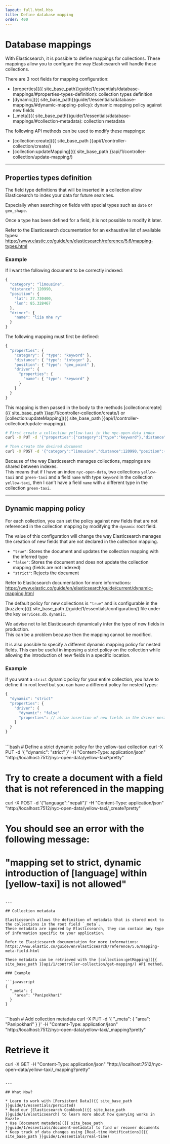 ```yaml
---
layout: full.html.hbs
title: Define database mapping
order: 400
---
```


# Database mappings

With Elasticsearch, it is possible to define mappings for collections. These mappings allow you to configure the way Elasticsearch will handle these collections.

There are 3 root fields for mapping configuration:
 - [properties]({{ site_base_path}}guide/1/essentials/database-mappings/#properties-types-definition): collection types definition
 - [dynamic]({{ site_base_path}}guide/1/essentials/database-mappings/#dynamic-mapping-policy): dynamic mapping policy against new fields
 - [_meta]({{ site_base_path}}guide/1/essentials/database-mappings/#collection-metadata): collection metadata

The following API methods can be used to modify these mappings:
 - [collection:create]({{ site_base_path }}api/1/controller-collection/create/)
 - [collection:updateMapping]({{ site_base_path }}api/1/controller-collection/update-mapping/)

---

## Properties types definition

The field type definitions that will be inserted in a collection allow Elasticsearch to index your data for future searches.  

Especially when searching on fields with special types such as `date` or `geo_shape`.

<div class="alert alert-warning">
Once a type has been defined for a field, it is not possible to modify it later.
</div>

Refer to the Elasticsearch documentation for an exhaustive list of available types: https://www.elastic.co/guide/en/elasticsearch/reference/5.6/mapping-types.html

### Example

If I want the following document to be correctly indexed:
```javascript
{
  "category": "limousine",
  "distance": 120990,
  "position": {
    "lat": 27.730400,
    "lon": 85.328467
  },
  "driver": {
    "name": "liia mhe ry"
  }
}
```

The following mapping must first be defined:
```javascript
{
  "properties": {
    "category": { "type": "keyword" },
    "distance": { "type": "integer" },
    "position": { "type": "geo_point" },
    "driver": {
      "properties": {
        "name": { "type": "keyword" }
      }
    }
  }
}
```

This mapping is then passed in the body to the methods [collection:create]({{ site_base_path }}api/1/controller-collection/create/) or [collection:updateMapping]({{ site_base_path }}api/1/controller-collection/update-mapping/).

```bash
# First create a collection yellow-taxi in the nyc-open-data index
curl -X PUT -d '{"properties":{"category":{"type":"keyword"},"distance":{"type":"integer"},"position":{"type":"geo_point"},"driver":{"properties":{"name":{"type":"keyword"}}}}}' -H "Content-Type: application/json" "http://localhost:7512/nyc-open-data/yellow-taxi?pretty"

# Then create the desired document
curl -X POST -d '{"category":"limousine","distance":120990,"position":{"lat":27.7304,"lon":85.328467},"driver":{"name":"liia meh ry"}}' -H "Content-Type: application/json" "http://localhost:7512/nyc-open-data/yellow-taxi/_create?pretty"
```

<div class="alert alert-warning">
Because of the way Elasticsearch manages collections, mappings are shared between indexes.
<br/>
This means that if I have an index <code>nyc-open-data</code>, two collections <code>yellow-taxi</code> and <code>green-taxi</code> and a field <code>name</code> with type <code>keyword</code> in the collection <code>yellow-taxi</code>, then I can't have a field <code>name</code> with a different type in the collection <code>green-taxi</code>.
</div>

---

## Dynamic mapping policy

For each collection, you can set the policy against new fields that are not referenced in the collection mapping by modifying the `dynamic` root field.

The value of this configuration will change the way Elasticsearch manages the creation of new fields that are not declared in the collection mapping.
  - `"true"`: Stores the document and updates the collection mapping with the inferred type
  - `"false"`: Stores the document and does not update the collection mapping (fields are not indexed)
  - `"strict"`: Rejects the document

Refer to Elasticsearch documentation for more informations: https://www.elastic.co/guide/en/elasticsearch/guide/current/dynamic-mapping.html

The default policy for new collections is `"true"` and is configurable in the [kuzzlerc]({{ site_base_path }}guide/1/essentials/configuration/) file under the key `services.db.dynamic`.

<div class="alert alert-warning">
We advise not to let Elasticsearch dynamically infer the type of new fields in production.
<br/>
This can be a problem because then the mapping cannot be modified.
</div>

It is also possible to specify a different dynamic mapping policy for nested fields. This can be useful in imposing a strict policy on the collection while allowing the introduction of new fields in a specific location.
  
### Example

If you want a `strict` dynamic policy for your entire collection, you have to define it in root level but you can have a different policy for nested types:

```javascript
{
  "dynamic": "strict"
  "properties": {
    "driver": {
      "dynamic": "false"
      "properties": // allow insertion of new fields in the driver nested field
    }
  }
}
```
<br/>
```bash
# Define a strict dynamic policy for the yellow-taxi collection
curl -X PUT -d '{ "dynamic": "strict" }' -H "Content-Type: application/json"  "http://localhost:7512/nyc-open-data/yellow-taxi?pretty"

# Try to create a document with a field that is not referenced in the mapping
curl -X POST -d '{"language":"nepali"}' -H "Content-Type: application/json" "http://localhost:7512/nyc-open-data/yellow-taxi/_create?pretty"

# You should see an error with the following message:
# "mapping set to strict, dynamic introduction of [language] within [yellow-taxi] is not allowed"
```

---

## Collection metadata

Elasticsearch allows the definition of metadata that is stored next to the collections in the root field `_meta`.  
These metadata are ignored by Elasticsearch, they can contain any type of information specific to your application.

Refer to Elasticsearch documentation for more informations: https://www.elastic.co/guide/en/elasticsearch/reference/5.6/mapping-meta-field.html

These metadata can be retrieved with the [collection:getMapping]({{ site_base_path }}api/1/controller-collection/get-mapping/) API method.

### Example

```javascript
{
  "_meta": {
    "area": "Panipokhari"
  }
}
```
<br/>
```bash
# Add collection metadata
curl -X PUT -d '{ "_meta": { "area": "Panipokhari" } }' -H "Content-Type: application/json"  "http://localhost:7512/nyc-open-data/yellow-taxi/_mapping?pretty"

# Retrieve it
curl -X GET -H "Content-Type: application/json"  "http://localhost:7512/nyc-open-data/yellow-taxi/_mapping?pretty"
```

---

## What Now?

* Learn to work with [Persistent Data]({{ site_base_path }}guide/1/essentials/persisted)
* Read our [Elasticsearch Cookbook]({{ site_base_path }}guide/1/elasticsearch) to learn more about how querying works in Kuzzle
* Use [document metadata]({{ site_base_path }}guide/1/essentials/document-metadata) to find or recover documents
* Keep track of data changes using [Real-time Notifications]({{ site_base_path }}guide/1/essentials/real-time)
